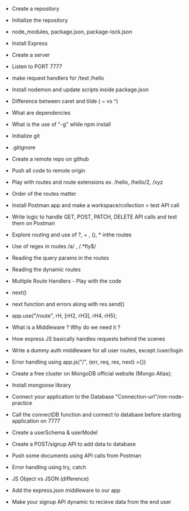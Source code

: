 - Create a repository
- Initialize the repository
- node_modules, package.json, package-lock.json
- Install Express
- Create a server
- Listen to PORT 7777
- make request handlers for /test /hello
- Install nodemon and update scripts inside package.json
- Difference between caret and tilde ( ~ vs ^)
- What are dependencies
- What is the use of "-g" while npm install

- Initialize git
- .gitignore
- Create a remote repo on github
- Push all code to remote origin
- Play with routes and route extensions ex. /hello, /hello/2, /xyz
- Order of the routes matter
- Install Postman app and make a workspace/collection > test API call
- Write logic to handle GET, POST, PATCH, DELETE API calls and test them on Postman
- Explore routing and use of ?, + , (), \* inthe routes
- Use of regex in routes /a/ , /.\*fly$/
- Reading the query params in the routes
- Reading the dynamic routes

- Multiple Route Handlers - Play with the code
- next()
- next function and errors along with res.send()
- app.use("/route", rH, [rH2, rH3], rH4, rH5);
- What is a Middleware ? Why do we need it ?
- How express JS basically handles requests behind the scenes
- Write a dummy auth middleware for all user routes, except /user/login
- Error handling using app.js("/", (err, req, res, next) ={})

- Create a free cluster on MongoDB official website (Mongo Atlas);
- Install mongoose library
- Connect your application to the Database "Connection-url"/nm-node-practice
- Call the connectDB function and connect to database before starting application on 7777
- Create a userSchema & userModel
- Create a POST/signup API to add data to database
- Push some documents using API calls from Postman
- Error handling using try, catch

- JS Object vs JSON (difference)
- Add the express.json middleware to our app
- Make your signup API dynamic to recieve data from the end user
